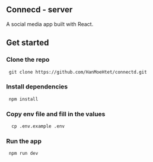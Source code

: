 ## Connecd - server

A social media app built with React.

## Get started

### Clone the repo

```
 git clone https://github.com/HanMoeHtet/connectd.git
```

### Install dependencies

```
 npm install
```

### Copy env file and fill in the values

```
  cp .env.example .env
```

###  Run the app

```
 npm run dev
```